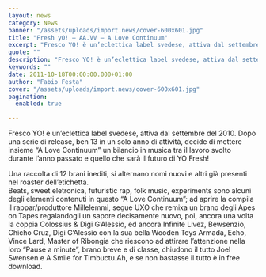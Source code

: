 ```yaml
---
layout: news
category: News
banner: "/assets/uploads/import.news/cover-600x601.jpg"
title: "Fresh yO! – AA​.​VV – A Love Continuum"
excerpt: "Fresco YO! è un’eclettica label svedese, attiva dal settembre del 2010. Dopo una serie di release, ben 13 in un solo anno di attività, decide di mettere insieme “A Love Continuum” un bilancio in musica tra il lavoro svolto durante l’anno passato e quello che sarà il futuro di YO Fresh! Una raccolta di 12 [&hellip"
quote: ""
description: "Fresco YO! è un’eclettica label svedese, attiva dal settembre del 2010. Dopo una serie di release, ben 13 in un solo anno di attività, decide di mettere insieme “A Love Continuum” un bilancio in musica tra il lavoro svolto durante l’anno passato e quello che sarà il futuro di YO Fresh! Una raccolta di 12 [&hellip"
keywords: ""
date: 2011-10-18T00:00:00.000+01:00
author: "Fabio Festa"
cover: "/assets/uploads/import.news/cover-600x601.jpg"
pagination:
  enabled: true

---
```


Fresco YO! è un’eclettica label svedese, attiva dal settembre del 2010\. Dopo una serie di release, ben 13 in un solo anno di attività, decide di mettere insieme “A Love Continuum” un bilancio in musica tra il lavoro svolto durante l’anno passato e quello che sarà il futuro di YO Fresh!

Una raccolta di 12 brani inediti, si alternano nomi nuovi e altri già presenti nel roaster dell’etichetta.  
Beats, sweet eletronica, futuristic rap, folk music, experiments sono alcuni degli elementi contenuti in questo “A Love Continuum”; ad aprire la compila il rappar/produttore Millelemmi, segue UXO che remixa un brano degli Apes on Tapes regalandogli un sapore decisamente nuovo, poi, ancora una volta la coppia Colossius & Digi G’Alessio, ed ancora Infinite Livez, Bewsenzio, Chicho Cruz, Digi G’Alessio con la sua bella Wooden Toys Armada, Echo, Vince Lard, Master of Ribongia che riescono ad attirare l’attenzione nella loro “Pause a minute”, brano breve e di classe, chiudono il tutto Joel Swensen e A Smile for Timbuctu.Ah, e se non bastasse il tutto è in free download.